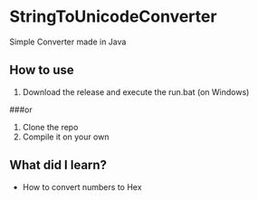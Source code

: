 # StringToUnicodeConverter
Simple Converter made in Java

## How to use
1. Download the release and execute the run.bat (on Windows)

###or

1. Clone the repo
2. Compile it on your own

## What did I learn?
* How to convert numbers to Hex 
